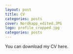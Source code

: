 ```yaml
---
layout: post
title: CV
categories: posts
cover: Nordkapp_edited.JPG
logo: profile_cropped.jpg
categories: posts
---
```


You can download my CV here.


